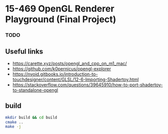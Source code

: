 # 15-469 OpenGL Renderer Playground (Final Project)

### TODO

## Useful links
- https://carette.xyz/posts/opengl_and_cpp_on_m1_mac/
- https://github.com/k0pernicus/opengl-explorer
- https://nvoid.gitbooks.io/introduction-to-touchdesigner/content/GLSL/12-6-Importing-Shadertoy.html
- https://stackoverflow.com/questions/39645910/how-to-port-shadertoy-to-standalone-opengl


## build
```bash
mkdir build && cd build
cmake ..
make -j
```